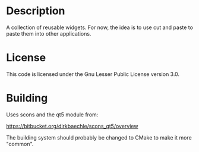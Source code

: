 # Description

A collection of reusable widgets. For now, the idea is to use cut and paste to paste 
them into other applications.

# License

This code is licensed under the Gnu Lesser Public License version 3.0.

# Building

Uses scons and the qt5 module from:

https://bitbucket.org/dirkbaechle/scons_qt5/overview

The building system should probably be changed to CMake to make it more "common".
